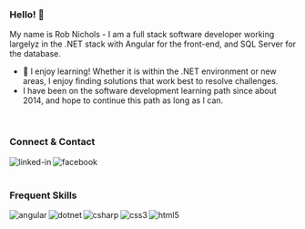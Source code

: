 ### Hello! 👋
My name is Rob Nichols - I am a full stack software developer working largelyz in the .NET stack with Angular for the front-end, and SQL Server for the database.

- 🌱 I enjoy learning! Whether it is within the .NET environment or new areas, I enjoy finding solutions that work best to resolve challenges.
- I have been on the software development learning path since about 2014, and hope to continue this path as long as I can.
<br>

### Connect & Contact
[<img align="left" alt="linked-in" src="https://img.shields.io/badge/linkedin-%230077B5.svg?&style=for-the-badge&logo=linkedin&logoColor=white" />](https://www.linkedin.com/in/rob-nichols-idaho/)

[<img align="left" alt="facebook" src="https://img.shields.io/badge/facebook-%231877F2.svg?&style=for-the-badge&logo=facebook&logoColor=white" />](https://www.facebook.com/rob.nichols.9421/)
<br>
<br>

### Frequent Skills
<img align="left" alt="angular" src="https://img.shields.io/badge/Angular%20-%2320232a.svg?&style=for-the-badge&logo=angular&logoColor=white&labelColor=DD0031&color=838383" />
<img align="left" alt="dotnet" src="https://img.shields.io/badge/.NET%20-%2320232a.svg?&style=for-the-badge&logo=dotnet&logoColor=white&labelColor=512BD4&color=838383" />
<img align="left" alt="csharp" src="https://img.shields.io/badge/c sharp%20-%2320232a.svg?&style=for-the-badge&logo=csharp&logoColor=white&labelColor=239120&color=838383" />
<img align="left" alt="css3" src="https://img.shields.io/badge/css3%20-%2320232a.svg?&style=for-the-badge&logo=css3&logoColor=white&labelColor=1572B6&color=838383" />
<img align="left" alt="html5" src="https://img.shields.io/badge/html5%20-%2320232a.svg?&style=for-the-badge&logo=html5&logoColor=white&labelColor=E34F26&color=838383" />
<br>

<!--
**robNichols-unlimited/robNichols-unlimited** is a ✨ _special_ ✨ repository because its `README.md` (this file) appears on your GitHub profile.

Here are some ideas to get you started:

- 🔭 I’m currently working on ...
- 🌱 I’m currently learning ...
- 👯 I’m looking to collaborate on ...
- 🤔 I’m looking for help with ...
- 💬 Ask me about ...
- 📫 How to reach me: ...
- 😄 Pronouns: ...
- ⚡ Fun fact: ...
-->

